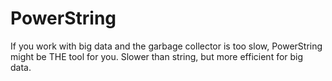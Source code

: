 # PowerString
If you work with big data and the garbage collector is too slow, PowerString might be THE tool for you. Slower than string, but more efficient for big data.
